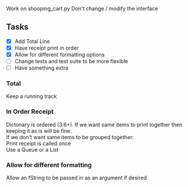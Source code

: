 Work on shooping_cart.py
Don't change / modify the interface

## Tasks
- [x] Add Total Line
- [x] Have receipt print in order 
- [x] Allow for different formatting options
- [ ] Change tests and test suite to be more flexible
- [ ] Have something extra

### Total
Keep a running track

### In Order Receipt
Dictonary is ordered (3.6+). If we want same items to print together then keeping it as is will be fine. <br>
If we don't want same items to be grouped together: <br>
Print receipt is called once <br>
Use a Queue or a List <br>

### Allow for different formatting
Allow an fString to be passed in as an argument if desired